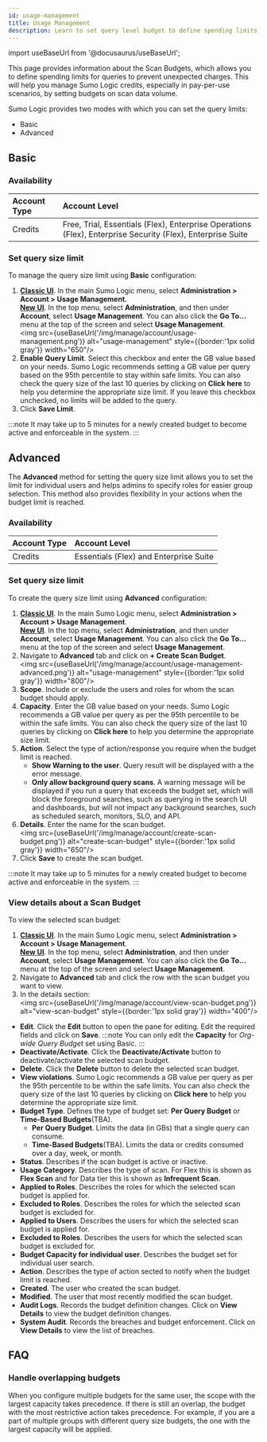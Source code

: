 ```yaml
---
id: usage-management
title: Usage Management
description: Learn to set query level budget to define spending limits for queries. 
---
```


import useBaseUrl from '@docusaurus/useBaseUrl';

This page provides information about the Scan Budgets, which allows you to define spending limits for queries to prevent unexpected charges. This will help you manage Sumo Logic credits, especially in pay-per-use scenarios, by setting budgets on scan data volume. 

Sumo Logic provides two modes with which you can set the query limits:
- Basic
- Advanced

## Basic

### Availability

| Account Type | Account Level |
|:--------------|:--------------------------------------|
| Credits | Free, Trial, Essentials (Flex), Enterprise Operations (Flex), Enterprise Security (Flex), Enterprise Suite |

### Set query size limit

To manage the query size limit using **Basic** configuration:

1. [**Classic UI**](/docs/get-started/sumo-logic-ui-classic). In the main Sumo Logic menu, select **Administration > Account > Usage Management**. <br/> [**New UI**](/docs/get-started/sumo-logic-ui/). In the top menu, select **Administration**, and then under **Account**, select **Usage Management**. You can also click the **Go To...** menu at the top of the screen and select **Usage Management**. <br/><img src={useBaseUrl('/img/manage/account/usage-management.png')} alt="usage-management" style={{border:'1px solid gray'}} width="650"/>
1. **Enable Query Limit**. Select this checkbox and enter the GB value based on your needs. Sumo Logic recommends setting a GB value per query based on the 95th percentile to stay within safe limits. You can also check the query size of the last 10 queries by clicking on **Click here** to help you determine the appropriate size limit. If you leave this checkbox unchecked, no limits will be added to the query.
1. Click **Save Limit**.

:::note
It may take up to 5 minutes for a newly created budget to become active and enforceable in the system.
:::

## Advanced

The **Advanced** method for setting the query size limit allows you to set the limit for individual users and helps admins to specify roles for easier group selection. This method also provides flexibility in your actions when the budget limit is reached.

### Availability

| Account Type | Account Level |
|:--------------|:--------------------------------------|
| Credits | Essentials (Flex) and Enterprise Suite |

### Set query size limit

To create the query size limit using **Advanced** configuration:

1. [**Classic UI**](/docs/get-started/sumo-logic-ui-classic). In the main Sumo Logic menu, select **Administration > Account > Usage Management**. <br/> [**New UI**](/docs/get-started/sumo-logic-ui/). In the top menu, select **Administration**, and then under **Account**, select **Usage Management**. You can also click the **Go To...** menu at the top of the screen and select **Usage Management**.
1. Navigate to **Advanced** tab and click on **+ Create Scan Budget**. <br/><img src={useBaseUrl('/img/manage/account/usage-management-advanced.png')} alt="usage-management" style={{border:'1px solid gray'}} width="800"/>
1. **Scope**. Include or exclude the users and roles for whom the scan budget should apply.
1. **Capacity**. Enter the GB value based on your needs. Sumo Logic recommends a GB value per query as per the 95th percentile to be within the safe limits. You can also check the query size of the last 10 queries by clicking on **Click here** to help you determine the appropriate size limit.
1. **Action**. Select the type of action/response you require when the budget limit is reached.
    - **Show Warning to the user**. Query result will be displayed with a the error message.
    - **Only allow background query scans**. A warning message will be displayed if you run a query that exceeds the budget set, which will block the foreground searches, such as querying in the search UI and dashboards, but will not impact any background searches, such as scheduled search, monitors, SLO, and API.
1. **Details**. Enter the name for the scan budget.<br/><img src={useBaseUrl('/img/manage/account/create-scan-budget.png')} alt="create-scan-budget" style={{border:'1px solid gray'}} width="650"/>
1. Click **Save** to create the scan budget.

:::note
It may take up to 5 minutes for a newly created budget to become active and enforceable in the system.
:::

### View details about a Scan Budget

To view the selected scan budget:

1. [**Classic UI**](/docs/get-started/sumo-logic-ui-classic). In the main Sumo Logic menu, select **Administration > Account > Usage Management**. <br/> [**New UI**](/docs/get-started/sumo-logic-ui/). In the top menu, select **Administration**, and then under **Account**, select **Usage Management**. You can also click the **Go To...** menu at the top of the screen and select **Usage Management**.
1. Navigate to **Advanced** tab and click the row with the scan budget you want to view.
1. In the details section: <br/><img src={useBaseUrl('/img/manage/account/view-scan-budget.png')} alt="view-scan-budget" style={{border:'1px solid gray'}} width="400"/>
  - **Edit**. Click the **Edit** button to open the pane for editing. Edit the required fields and click on **Save**.
    :::note
    You can only edit the **Capacity** for *Org-wide Query Budget* set using Basic.
    :::
  - **Deactivate/Activate**. Click the **Deactivate/Activate** button to deactivate/activate the selected scan budget.
  - **Delete**. Click the **Delete** button to delete the selected scan budget.
  - **View violations**. Sumo Logic recommends a GB value per query as per the 95th percentile to be within the safe limits. You can also check the query size of the last 10 queries by clicking on **Click here** to help you determine the appropriate size limit.
  - **Budget Type**. Defines the type of budget set: **Per Query Budget** or **Time-Based Budgets**(TBA).
    - **Per Query Budget**. Limits the data (in GBs) that a single query can consume.
    - **Time-Based Budgets**(TBA). Limits the data or credits consumed over a day, week, or month.
  - **Status**. Describes if the scan budget is active or inactive.
  - **Usage Category**. Describes the type of scan. For Flex this is shown as **Flex Scan** and for Data tier this is shown as **Infrequent Scan**.
  - **Applied to Roles**. Describes the roles for which the selected scan budget is applied for.
  - **Excluded to Roles**. Describes the roles for which the selected scan budget is excluded for.
  - **Applied to Users**. Describes the users for which the selected scan budget is applied for.
  - **Excluded to Roles**. Describes the users for which the selected scan budget is excluded for.
  - **Budget Capacity for individual user**. Describes the budget set for individual user search.
  - **Action**. Describes the type of action sected to notify when the budget limit is reached.
  - **Created**. The user who created the scan budget. 
  - **Modified**. The user that most recently modified the scan budget.
  - **Audit Logs**. Records the budget definition changes. Click on **View Details** to view the budget definition changes.
  - **System Audit**. Records the breaches and budget enforcement. Click on **View Details** to view the list of breaches.


## FAQ

### Handle overlapping budgets

When you configure multiple budgets for the same user, the scope with the largest capacity takes precedence. If there is still an overlap, the budget with the most restrictive action takes precedence. For example, if you are a part of multiple groups with different query size budgets, the one with the largest capacity will be applied.
